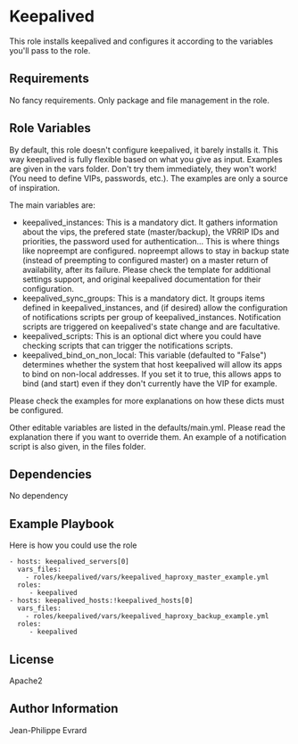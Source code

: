 Keepalived
=========

This role installs keepalived and configures it according to the variables you'll pass to the role.

Requirements
------------

No fancy requirements. Only package and file management in the role.

Role Variables
--------------

By default, this role doesn't configure keepalived, it barely installs it. This way keepalived is fully flexible based on what you give as input.
Examples are given in the vars folder. Don't try them immediately, they won't work! (You need to define VIPs, passwords, etc.). The examples are only a source of inspiration.

The main variables are:

* keepalived_instances: This is a mandatory dict. It gathers information about the vips, the prefered state (master/backup), the VRRIP IDs and priorities, the password used for authentication... This is where things like nopreempt are configured. nopreempt allows to stay in backup state (instead of preempting to configured master) on a master return of availability, after its failure. Please check the template for additional settings support, and original keepalived documentation for their configuration.
* keepalived_sync_groups: This is a mandatory dict. It groups items defined in keepalived_instances, and (if desired) allow the configuration of notifications scripts per group of keepalived_instances. Notification scripts are triggered on keepalived's state change and are facultative.
* keepalived_scripts: This is an optional dict where you could have checking scripts that can trigger the notifications scripts.
* keepalived_bind_on_non_local: This variable (defaulted to "False") determines whether the system that host keepalived will allow its apps to bind on non-local addresses. If you set it to true, this allows apps to bind (and start) even if they don't currently have the VIP for example.

Please check the examples for more explanations on how these dicts must be configured.

Other editable variables are listed in the defaults/main.yml. Please read the explanation there if you want to override them.
An example of a notification script is also given, in the files folder.

Dependencies
------------

No dependency

Example Playbook
----------------

Here is how you could use the role

    - hosts: keepalived_servers[0]
      vars_files:
        - roles/keepalived/vars/keepalived_haproxy_master_example.yml
      roles:
         - keepalived
    - hosts: keepalived_hosts:!keepalived_hosts[0]
      vars_files:
        - roles/keepalived/vars/keepalived_haproxy_backup_example.yml
      roles:
         - keepalived

License
-------

Apache2

Author Information
------------------

Jean-Philippe Evrard
